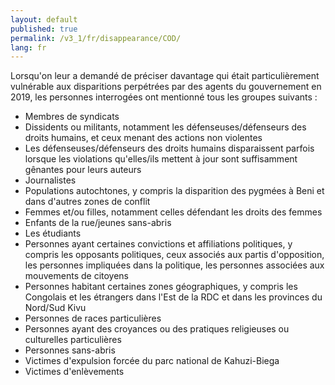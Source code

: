 ```yaml
---
layout: default
published: true
permalink: /v3_1/fr/disappearance/COD/
lang: fr
---
```


Lorsqu'on leur a demandé de préciser davantage qui était particulièrement vulnérable aux disparitions perpétrées par des agents du gouvernement en 2019, les personnes interrogées ont mentionné tous les groupes suivants :

-	Membres de syndicats
-	Dissidents ou militants, notamment les défenseuses/défenseurs des droits humains, et ceux menant des actions non violentes
-	Les défenseuses/défenseurs des droits humains disparaissent parfois lorsque les violations qu'elles/ils mettent à jour sont suffisamment gênantes pour leurs auteurs
-	Journalistes
-	Populations autochtones, y compris la disparition des pygmées à Beni et dans d'autres zones de conflit
-	Femmes et/ou filles, notamment celles défendant les droits des femmes
-	Enfants de la rue/jeunes sans-abris
-	Les étudiants
-	Personnes ayant certaines convictions et affiliations politiques, y compris les opposants politiques, ceux associés aux partis d'opposition, les personnes impliquées dans la politique, les personnes associées aux mouvements de citoyens 
-	Personnes habitant certaines zones géographiques, y compris les Congolais et les étrangers dans l'Est de la RDC et dans les provinces du Nord/Sud Kivu
-	Personnes de races particulières
-	Personnes ayant des croyances ou des pratiques religieuses ou culturelles particulières 
-	Personnes sans-abris
-	Victimes d'expulsion forcée du parc national de Kahuzi-Biega
-	Victimes d'enlèvements
